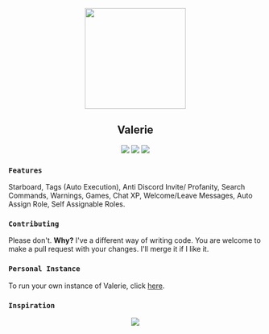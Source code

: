 <p align="center">
   <img src="https://i.imgur.com/IPFfsEi.jpg" width="200" />
<h2 align="center">Valerie</h2>
<p align="center">
   <a href="https://ci.appveyor.com/project/Yucked/valerie"><img src="https://img.shields.io/appveyor/ci/gruntjs/grunt.svg?style=flat-square&logo=appveyor&label=Appveyor"/></a>
   <a href="https://ravendb.net"><img src="https://img.shields.io/badge/Powered%20By-RavenDB-E50935.svg?longCache=true&style=flat-square"/></a>
   <a href="https://discord.gg/nzYTzxD"><img src="https://img.shields.io/badge/Invite-GLITCHED-7289DA.svg?longCache=true&style=flat-square&logo=discord"/></a>
</p>
</p>

### `Features`
Starboard, Tags (Auto Execution), Anti Discord Invite/ Profanity, Search Commands, Warnings, Games, Chat XP, Welcome/Leave Messages, Auto Assign Role, Self Assignable Roles.
### `Contributing`
Please don't.
**Why?** I've a different way of writing code. You are welcome to make a pull request with your changes. I'll merge it if I like it.
### `Personal Instance`
To run your own instance of Valerie, click [here](https://github.com/Yucked/Valerie/wiki/Setup-Guide).
### `Inspiration`
<p align="center">
<a href="https://www.youtube.com/user/xoxxxoooxo/playlists"><img src="https://78.media.tumblr.com/6eda175e1f45b91282da58f7a12d7a99/tumblr_oino60SeYU1u38vxko1_500.gif"/></a></p>
